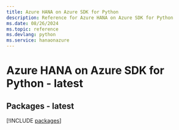 ```yaml
---
title: Azure HANA on Azure SDK for Python
description: Reference for Azure HANA on Azure SDK for Python
ms.date: 08/26/2024
ms.topic: reference
ms.devlang: python
ms.service: hanaonazure
---
```

# Azure HANA on Azure SDK for Python - latest
## Packages - latest
[!INCLUDE [packages](hana-on-azure-index.md)]